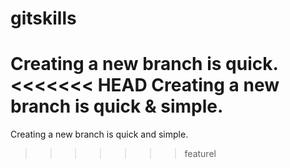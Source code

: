 # gitskills
Creating a new branch is quick.
<<<<<<< HEAD
Creating a new branch is quick & simple.
=======
Creating a new branch is quick and simple.

>>>>>>> featurel
